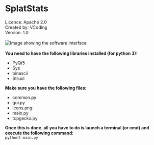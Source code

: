 # SplatStats

Licence: Apache 2.0<br />
Created by: VCoding<br />
Version: 1.0<br />
<br />
![Image showing the software interface](https://i.imgur.com/4YyxqZZ.png "Image showing the software interface")
<br />
<br />
**You need to have the following libraries installed (for python 3):**
- PyQt5
- Sys
- binascii
- Struct

**Make sure you have the following files:**
- common.py
- gui.py
- icons.png
- main.py
- tcpgecko.py

**Once this is done, all you have to do is launch a terminal (or cmd) and execute the following command:**<br />
`python3 main.py`
